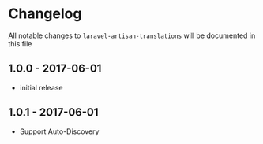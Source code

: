 # Changelog

All notable changes to `laravel-artisan-translations` will be documented in this file

## 1.0.0 - 2017-06-01

- initial release

## 1.0.1 - 2017-06-01

- Support Auto-Discovery
